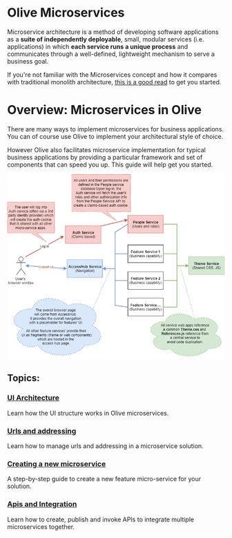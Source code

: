 # Olive Microservices

Microservice architecture is a method of developing software applications as a **suite of independently deployable**, small, modular services (i.e. applications) in which **each service runs a unique process** and communicates through a well-defined, lightweight mechanism to serve a business goal.

If you're not familiar with the Microservices concept and how it compares with traditional monolith architecture, [this is a good read](https://smartbear.com/learn/api-design/what-are-microservices/) to get you started.

# Overview: Microservices in Olive
There are many ways to implement microservices for business applications. You can of course use Olive to implement your architectural style of choice.

However Olive also facilitates microservice implementation for typical business applications by providing a particular framework and set of components that can speed you up.
This guide will help get you started.

![GitHub Logo](Microservices.Architecture.png)

## Topics:
### [UI Architecture](UI.Architecture.md)
Learn how the UI structure works in Olive microservices.

### [Urls and addressing](Addressing.md)
Learn how to manage urls and addressing in a microservice solution.

### [Creating a new microservice](Create.New.md)
A step-by-step guide to create a new feature micro-service for your solution.

### [Apis and Integration](Integration.md)
Learn how to create, publish and invoke APIs to integrate multiple microservices together.
